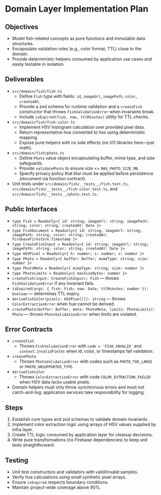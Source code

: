 # Domain Layer Implementation Plan

## Objectives
- Model fish-related concepts as pure functions and immutable data structures.
- Encapsulate validation rules (e.g., color format, TTL) close to the domain.
- Provide deterministic helpers consumed by application use cases and easily testable in isolation.

## Deliverables
- `src/domain/fish/fish.ts`
  - Define `Fish` type with fields: `id`, `imageUrl`, `imagePath`, `color`, `createdAt`.
  - Provide a zod schema for runtime validation and a `createFish` constructor that throws `FishValidationError` when invariants break.
  - Include `isExpired(fish, now, ttlMinutes)` utility for TTL checks.
- `src/domain/fish/fish-color.ts`
  - Implement HSV histogram calculation over provided pixel data.
  - Return representative hue converted to hex using deterministic mapping.
  - Expose pure helpers with no side effects (no I/O libraries here—just math).
- `src/domain/fish/photo.ts`
  - Define `Photo` value object encapsulating buffer, mime type, and size safeguards.
  - Provide `validatePhoto` to ensure size <= `MAX_PHOTO_SIZE_MB`.
  - Specify privacy policy that blur must be applied before persistence (document via function contract).
- Unit tests under `src/domain/fish/__tests__/fish.test.ts`, `src/domain/fish/__tests__/fish-color.test.ts`, and `src/domain/fish/__tests__/photo.test.ts`.

## Public Interfaces
- `type Fish = Readonly<{ id: string; imageUrl: string; imagePath: string; color: string; createdAt: Date }>`
- `type FishDocument = Readonly<{ id: string; imageUrl: string; imagePath: string; color: string; createdAt: FirebaseFirestore.Timestamp }>`
- `type CreateFishInput = Readonly<{ id: string; imageUrl: string; imagePath: string; color: string; createdAt: Date }>`
- `type HSVPixel = Readonly<{ h: number; s: number; v: number }>`
- `type Photo = Readonly<{ buffer: Buffer; mimeType: string; size: number }>`
- `type PhotoMeta = Readonly<{ mimeType: string; size: number }>`
- `type PhotoLimits = Readonly<{ maxSizeBytes: number }>`
- `createFish(input: CreateFishInput): Fish` — throws `FishValidationError` if any invariant fails.
- `isExpired(args: { fish: Fish; now: Date; ttlMinutes: number }): boolean` — determines TTL expiry.
- `deriveFishColor(pixels: HSVPixel[]): string` — throws `ColorExtractionError` when hue cannot be derived.
- `createPhoto(buffer: Buffer, meta: PhotoMeta, limits: PhotoLimits): Photo` — throws `PhotoValidationError` when limits are violated.

## Error Contracts
- `createFish`
  - Throws `FishValidationError` with `code = 'FISH_INVALID'` and `context.invalidFields` when id, color, or timestamps fail validation.
- `createPhoto`
  - Throws `PhotoValidationError` with codes such as `PHOTO_TOO_LARGE` or `PHOTO_UNSUPPORTED_TYPE`.
- `deriveFishColor`
  - Throws `ColorExtractionError` with code `COLOR_EXTRACTION_FAILED` when HSV data lacks usable pixels.
- Domain helpers must only throw synchronous errors and must not catch-and-log; application services take responsibility for logging.

## Steps
1. Establish core types and zod schemas to validate domain invariants.
2. Implement color extraction logic using arrays of HSV values supplied by infra layer.
3. Create TTL logic consumed by application layer for cleanup decisions.
4. Write pure transformations (no Firebase dependencies) to keep unit tests straightforward.

## Testing
- Unit test constructors and validators with valid/invalid samples.
- Verify hue calculations using small synthetic pixel arrays.
- Ensure `isExpired` respects boundary conditions.
- Maintain project-wide coverage above 90%.
